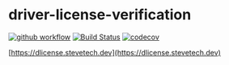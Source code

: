 # driver-license-verification
[![github workflow](https://github.com/stevejkang/driver-license-verification/actions/workflows/healthCheck.yml/badge.svg)](https://github.com/stevejkang/driver-license-verification/actions/workflows/healthCheck.yml)
[![Build Status](https://app.travis-ci.com/stevejkang/driver-license-verification.svg?token=Mu7Xe76BBQt2LyGoLfX4&branch=main)](https://travis-ci.com/stevejkang/driver-license-verification)
[![codecov](https://codecov.io/gh/stevejkang/driver-license-verification/branch/main/graph/badge.svg?token=BSN9FS9WXU)](https://codecov.io/gh/stevejkang/driver-license-verification)

[https://dlicense.stevetech.dev](https://dlicense.stevetech.dev)

